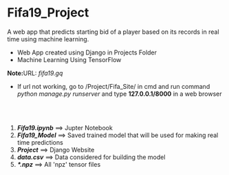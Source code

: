 # Fifa19_Project
 A web app that predicts starting bid of a player based on its records in real time using machine learning.
<ul>
<li>
  Web App created using Django in Projects Folder
</li>
<li>
  Machine Learning Using TensorFlow
</li>
</ul>
<strong>Note:</strong>URL: <em>fifa19.gq</em><ul><li>If url not working, go to /Project/Fifa_Site/ in cmd and run command <em>python manage.py runserver</em> and type <strong>127.0.0.1/8000</strong> in a web browser</li></ul><br><br>

<ol>
 <li>
  <strong><em>Fifa19.ipynb</em></strong> ==> Jupter Notebook
 </li>
 <li>
  <strong><em>Fifa19_Model</em></strong> ==> Saved trained model that will be used for making real time predictions
 </li>
 <li>
  <strong><em>Project</em></strong> ==> Django Website
 </li>
 <li>
  <strong><em>data.csv</em></strong> ==> Data considered for building the model
 </li>
 <li>
  <strong><em>*.npz</em></strong> ==> All 'npz' tensor files
 </li>
</ol>
